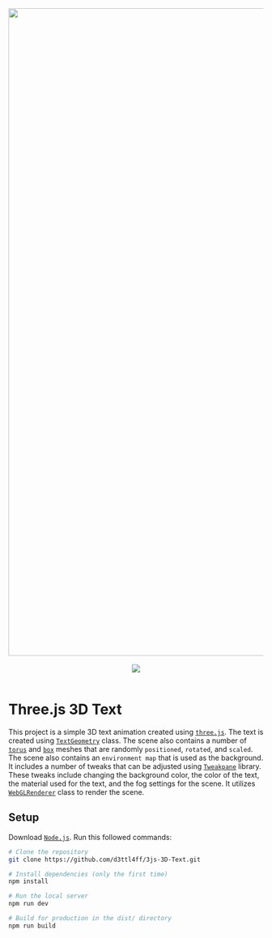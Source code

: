 <div align="center">
<img src="thumb.gif" width="1280"/>
</div>
<br>

<div align="center">
  <img src="https://skillicons.dev/icons?i=threejs,js,nodejs,vite,html,css" />
</div>
<br>

# Three.js 3D Text

This project is a simple 3D text animation created using [`three.js`](https://threejs.org/). The text is created using [`TextGeometry`](https://threejs.org/docs/index.html?q=text#examples/en/geometries/TextGeometry) class. The scene also contains a number of [`torus`](https://threejs.org/docs/index.html?q=torus#api/en/geometries/TorusGeometry) and [`box`](https://threejs.org/docs/index.html?q=box#api/en/geometries/BoxGeometry) meshes that are randomly `positioned`, `rotated`, and `scaled`. The scene also contains an `environment map` that is used as the background. It includes a number of tweaks that can be adjusted using [`Tweakpane`](https://tweakpane.github.io/docs/getting-started/) library. These tweaks include changing the background color, the color of the text, the material used for the text, and the fog settings for the scene. It utilizes [`WebGLRenderer`](https://threejs.org/docs/index.html?q=webg#api/en/renderers/WebGLRenderer) class to render the scene.

## Setup

Download [`Node.js`](https://nodejs.org/en/download/).
Run this followed commands:

```bash
# Clone the repository
git clone https://github.com/d3ttl4ff/3js-3D-Text.git

# Install dependencies (only the first time)
npm install

# Run the local server
npm run dev

# Build for production in the dist/ directory
npm run build
```
